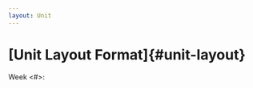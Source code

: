 ```yaml
---
layout: Unit
---
```

# [Unit Layout Format]{#unit-layout}

Week <#>: <Title>
  Unit <#> <Title>
    Section <#> <Title>
    Unit <#> Summary
    Unit <#> Further Reading (*Aggregated from all Sections*)




